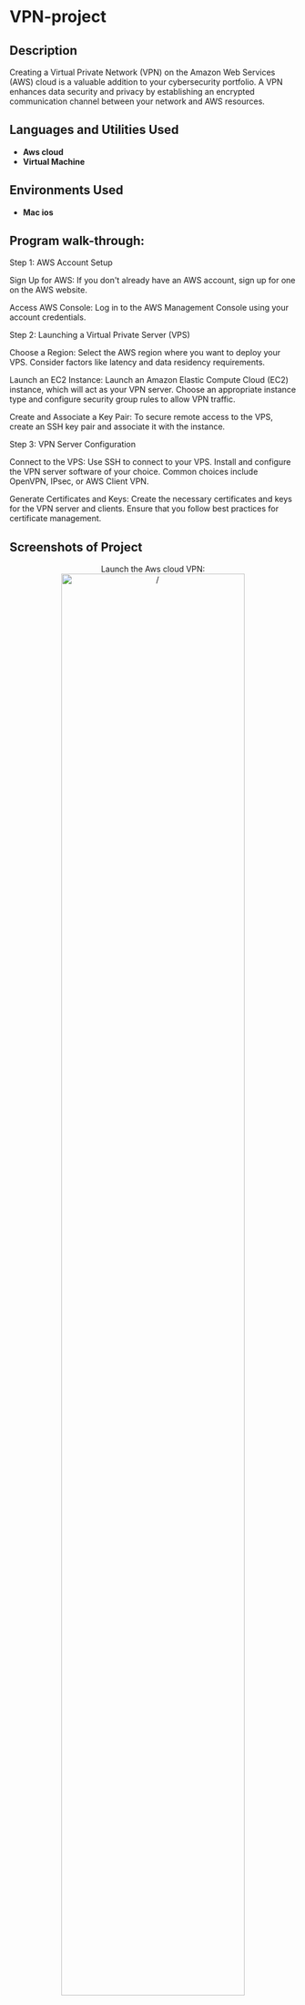 # VPN-project


 

<h2>Description</h2>
Creating a Virtual Private Network (VPN) on the Amazon Web Services (AWS) cloud is a valuable addition to your cybersecurity portfolio. A VPN enhances data security and privacy by establishing an encrypted communication channel between your network and AWS resources.
<br />


<h2>Languages and Utilities Used</h2>

- <b>Aws cloud</b> 
- <b>Virtual Machine</b>

<h2>Environments Used </h2>

- <b>Mac ios </b> 

<h2>Program walk-through:</h2>
Step 1: AWS Account Setup

Sign Up for AWS: If you don't already have an AWS account, sign up for one on the AWS website.

Access AWS Console: Log in to the AWS Management Console using your account credentials.

Step 2: Launching a Virtual Private Server (VPS)

Choose a Region: Select the AWS region where you want to deploy your VPS. Consider factors like latency and data residency requirements.

Launch an EC2 Instance: Launch an Amazon Elastic Compute Cloud (EC2) instance, which will act as your VPN server. Choose an appropriate instance type and configure security group rules to allow VPN traffic.

Create and Associate a Key Pair: To secure remote access to the VPS, create an SSH key pair and associate it with the instance.

Step 3: VPN Server Configuration

Connect to the VPS: Use SSH to connect to your VPS. Install and configure the VPN server software of your choice. Common choices include OpenVPN, IPsec, or AWS Client VPN.

Generate Certificates and Keys: Create the necessary certificates and keys for the VPN server and clients. Ensure that you follow best practices for certificate management.

<h2>Screenshots of Project </h2>


<p align="center">
Launch the Aws cloud VPN: <br/>
<img src="https://imgur.com/Wtsa4Nx.jpeg" height="80%" width="80%" alt=/>
<br />
<br />
Select the platforms you're connecting to:  <br/>
<img src="https://imgur.com/3VqNSkV.jpeg" height="80%" width="80%" alt="Disk Sanitization Steps"/>
<br />
<br />
Install the OpenVPN connect app: <br/>
<img src="https://imgur.com/hADf8t3.jpeg" height="80%" width="80%" alt="Disk Sanitization Steps"/>
<br />
<br />
Enter the username and passcode to your OpenVPN:  <br/>
<img src="https://imgur.com/nAYTVTW.jpeg" height="80%" width="80%" alt="Disk Sanitization Steps"/>
<br />
<br />
Your vpn connection stats:  <br/>
<img src="https://imgur.com/2oIq2WS.jpeg" height="80%" width="80%" alt="Disk Sanitization Steps"/>
<br />
<br />
This screenshot basically confirms that my VPN is working correctly. As you can see my ip address says that I am located in Columbus Ohio.Right now I am located in Charlotte North Carolina:  <br/>
<img src="https://imgur.com/Ey8caOR.jpeg" height="80%" width="80%" alt="Disk Sanitization Steps"/>


<!--
 ```diff
- text in red
+ text in green
! text in orange
# text in gray
@@ text in purple (and bold)@@
```
--!>
